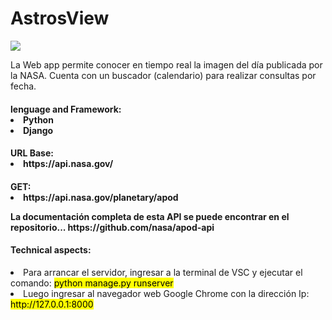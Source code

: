 
<caption>
    <div class="container" style="text-aling:center";>
        <h1>AstrosView</h1>
    </div>
</caption>

<section>
<div class="container">
    <img src="https://github.com/user-attachments/assets/379b0da9-a09e-42e6-92bb-ef3c8b0925a1">
</div>   
<div class="container">
    <p>La Web app permite conocer en tiempo real la imagen del día publicada por la NASA. Cuenta con un buscador (calendario) para realizar consultas por fecha.</p>
</div>
<div class="container">
    <h4>lenguage and Framework:</4>
        <li>Python</il>
        <li>Django</li>
</div>
<div class="container">
    <h4>URL Base:</4>
        <li>https://api.nasa.gov/</li>
</div>

<div class="container">
    <h4>GET:</4>
        <li>https://api.nasa.gov/planetary/apod</li>
        <p>La documentación completa de esta API se puede encontrar en el repositorio... https://github.com/nasa/apod-api </p>
</div>
</section>

<footer>
<div class="container my-2">
    <h4>Technical aspects:</h4>
</div>

<div class="container my-2">
    <li>Para arrancar el servidor, ingresar a la terminal de VSC y ejecutar el comando: <mark>python manage.py runserver</mark> </li> 
    <li>Luego ingresar al navegador web Google Chrome con la dirección Ip: <mark>http://127.0.0.1:8000</mark> </li>
</div>
</footer>






